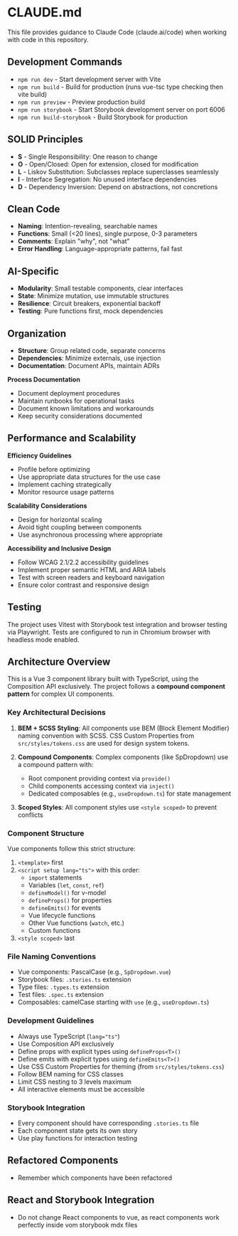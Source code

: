 # CLAUDE.md

This file provides guidance to Claude Code (claude.ai/code) when working with code in this repository.

## Development Commands

- `npm run dev` - Start development server with Vite
- `npm run build` - Build for production (runs vue-tsc type checking then vite build)
- `npm run preview` - Preview production build
- `npm run storybook` - Start Storybook development server on port 6006
- `npm run build-storybook` - Build Storybook for production

## SOLID Principles
- **S** - Single Responsibility: One reason to change
- **O** - Open/Closed: Open for extension, closed for modification
- **L** - Liskov Substitution: Subclasses replace superclasses seamlessly
- **I** - Interface Segregation: No unused interface dependencies
- **D** - Dependency Inversion: Depend on abstractions, not concretions

## Clean Code
- **Naming**: Intention-revealing, searchable names
- **Functions**: Small (<20 lines), single purpose, 0-3 parameters
- **Comments**: Explain "why", not "what"
- **Error Handling**: Language-appropriate patterns, fail fast

## AI-Specific
- **Modularity**: Small testable components, clear interfaces
- **State**: Minimize mutation, use immutable structures
- **Resilience**: Circuit breakers, exponential backoff
- **Testing**: Pure functions first, mock dependencies

## Organization
- **Structure**: Group related code, separate concerns
- **Dependencies**: Minimize externals, use injection
- **Documentation**: Document APIs, maintain ADRs

**Process Documentation**
- Document deployment procedures
- Maintain runbooks for operational tasks
- Document known limitations and workarounds
- Keep security considerations documented

## Performance and Scalability

**Efficiency Guidelines**
- Profile before optimizing
- Use appropriate data structures for the use case
- Implement caching strategically
- Monitor resource usage patterns

**Scalability Considerations**
- Design for horizontal scaling
- Avoid tight coupling between components
- Use asynchronous processing where appropriate

**Accessibility and Inclusive Design**
- Follow WCAG 2.1/2.2 accessibility guidelines
- Implement proper semantic HTML and ARIA labels
- Test with screen readers and keyboard navigation
- Ensure color contrast and responsive design

## Testing

The project uses Vitest with Storybook test integration and browser testing via Playwright. Tests are configured to run in Chromium browser with headless mode enabled.

## Architecture Overview

This is a Vue 3 component library built with TypeScript, using the Composition API exclusively. The project follows a **compound component pattern** for complex UI components.

### Key Architectural Decisions

1. **BEM + SCSS Styling**: All components use BEM (Block Element Modifier) naming convention with SCSS. CSS Custom Properties from `src/styles/tokens.css` are used for design system tokens.

2. **Compound Components**: Complex components (like SpDropdown) use a compound pattern with:
   - Root component providing context via `provide()`
   - Child components accessing context via `inject()`
   - Dedicated composables (e.g., `useDropdown.ts`) for state management

3. **Scoped Styles**: All component styles use `<style scoped>` to prevent conflicts

### Component Structure

Vue components follow this strict structure:
1. `<template>` first
2. `<script setup lang="ts">` with this order:
   - `import` statements
   - Variables (`let`, `const`, `ref`)
   - `defineModel()` for v-model
   - `defineProps()` for properties
   - `defineEmits()` for events
   - Vue lifecycle functions
   - Other Vue functions (`watch`, etc.)
   - Custom functions
3. `<style scoped>` last

### File Naming Conventions

- Vue components: PascalCase (e.g., `SpDropdown.vue`)
- Storybook files: `.stories.ts` extension
- Type files: `.types.ts` extension
- Test files: `.spec.ts` extension
- Composables: camelCase starting with `use` (e.g., `useDropdown.ts`)

### Development Guidelines

- Always use TypeScript (`lang="ts"`)
- Use Composition API exclusively
- Define props with explicit types using `defineProps<T>()`
- Define emits with explicit types using `defineEmits<T>()`
- Use CSS Custom Properties for theming (from `src/styles/tokens.css`)
- Follow BEM naming for CSS classes
- Limit CSS nesting to 3 levels maximum
- All interactive elements must be accessible

### Storybook Integration

- Every component should have corresponding `.stories.ts` file
- Each component state gets its own story
- Use play functions for interaction testing

## Refactored Components
- Remember which components have been refactored

## React and Storybook Integration
- Do not change React components to vue, as react components work perfectly inside vom storybook mdx files